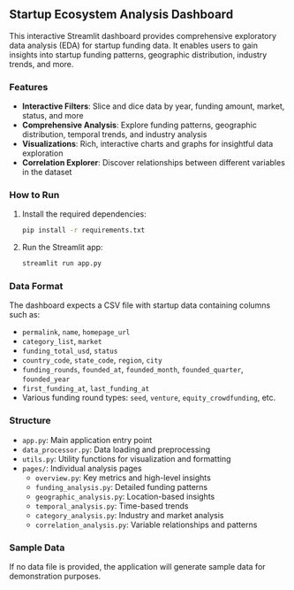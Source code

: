 ## Startup Ecosystem Analysis Dashboard

This interactive Streamlit dashboard provides comprehensive exploratory data analysis (EDA) for startup funding data. It enables users to gain insights into startup funding patterns, geographic distribution, industry trends, and more.

### Features

- **Interactive Filters**: Slice and dice data by year, funding amount, market, status, and more
- **Comprehensive Analysis**: Explore funding patterns, geographic distribution, temporal trends, and industry analysis
- **Visualizations**: Rich, interactive charts and graphs for insightful data exploration
- **Correlation Explorer**: Discover relationships between different variables in the dataset

### How to Run

1. Install the required dependencies:
   ```bash
   pip install -r requirements.txt
   ```

2. Run the Streamlit app:
   ```bash
   streamlit run app.py
   ```

### Data Format

The dashboard expects a CSV file with startup data containing columns such as:
- `permalink`, `name`, `homepage_url`
- `category_list`, `market`
- `funding_total_usd`, `status`
- `country_code`, `state_code`, `region`, `city`
- `funding_rounds`, `founded_at`, `founded_month`, `founded_quarter`, `founded_year`
- `first_funding_at`, `last_funding_at`
- Various funding round types: `seed`, `venture`, `equity_crowdfunding`, etc.

### Structure

- `app.py`: Main application entry point
- `data_processor.py`: Data loading and preprocessing
- `utils.py`: Utility functions for visualization and formatting
- `pages/`: Individual analysis pages
  - `overview.py`: Key metrics and high-level insights
  - `funding_analysis.py`: Detailed funding patterns
  - `geographic_analysis.py`: Location-based insights
  - `temporal_analysis.py`: Time-based trends
  - `category_analysis.py`: Industry and market analysis
  - `correlation_analysis.py`: Variable relationships and patterns

### Sample Data

If no data file is provided, the application will generate sample data for demonstration purposes.